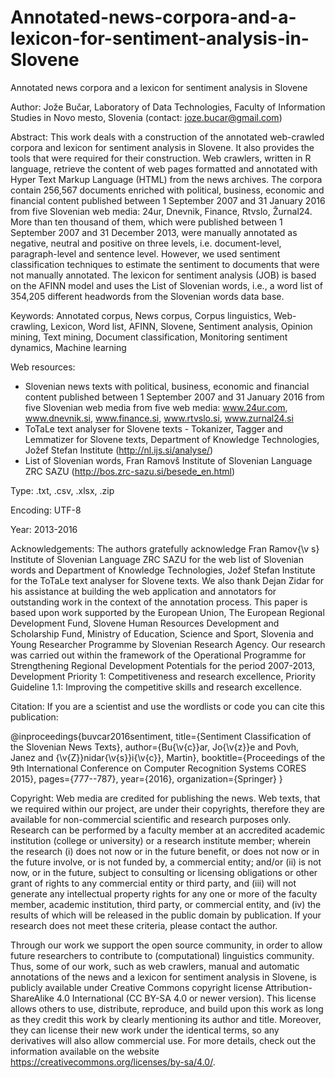 # Annotated-news-corpora-and-a-lexicon-for-sentiment-analysis-in-Slovene
Annotated news corpora and a lexicon for sentiment analysis in Slovene

Author: Jože Bučar, Laboratory of Data Technologies, Faculty of Information Studies in Novo mesto, Slovenia (contact: joze.bucar@gmail.com)

Abstract:
This work deals with a construction of the annotated web-crawled corpora and lexicon for sentiment analysis in Slovene. It also provides the tools that were required for their construction. Web crawlers, written in R language, retrieve the content of web pages formatted and annotated with Hyper Text Markup Language (HTML) from the news archives. The corpora contain 256,567 documents enriched with political, business, economic and financial content published between 1 September 2007 and 31 January 2016 from five Slovenian web media: 24ur, Dnevnik, Finance, Rtvslo, Žurnal24. More than ten thousand of them, which were published between 1 September 2007 and 31 December 2013, were manually annotated as negative, neutral and positive on three levels, i.e. document-level, paragraph-level and sentence level. However, we used sentiment classification techniques to estimate the sentiment to documents that were not manually annotated. The lexicon for sentiment analysis (JOB) is based on the AFINN model and uses the List of Slovenian words, i.e., a word list of 354,205 different headwords from the Slovenian words data base.

Keywords:
Annotated corpus, News corpus, Corpus linguistics, Web-crawling, Lexicon, Word list, AFINN, Slovene, Sentiment analysis, Opinion mining, Text mining, Document classification, Monitoring sentiment dynamics, Machine learning

Web resources:
- Slovenian news texts with political, business, economic and financial content published between 1 September 2007 and 31 January 2016 from five Slovenian web media from five web media: www.24ur.com, www.dnevnik.si, www.finance.si, www.rtvslo.si, www.zurnal24.si
- ToTaLe text analyser for Slovene texts - Tokanizer, Tagger and Lemmatizer for Slovene texts, Department of Knowledge Technologies, Jožef Stefan Institute (http://nl.ijs.si/analyse/)
- List of Slovenian words, Fran Ramovš Institute of Slovenian Language ZRC SAZU (http://bos.zrc-sazu.si/besede_en.html)

Type: .txt, .csv, .xlsx, .zip

Encoding: UTF-8

Year: 2013-2016

Acknowledgements:
The authors gratefully acknowledge Fran Ramov{\v s} Institute of Slovenian Language ZRC SAZU for the web list of Slovenian words and Department of Knowledge Technologies, Jožef Stefan Institute for the ToTaLe text analyser for Slovene texts. We also thank Dejan Zidar for his assistance at building the web application and annotators for outstanding work in the context of the annotation process. This paper is based upon work supported by the European Union, The European Regional Development Fund, Slovene Human Resources Development and Scholarship Fund, Ministry of Education, Science and Sport, Slovenia and Young Researcher Programme by Slovenian Research Agency. Our research was carried out within the framework of the Operational Programme for Strengthening Regional Development Potentials for the period 2007-2013, Development Priority 1: Competitiveness and research excellence, Priority Guideline 1.1: Improving the competitive skills and research excellence.

Citation:
If you are a scientist and use the wordlists or code you can cite this publication:

@inproceedings{buvcar2016sentiment,
  title={Sentiment Classification of the Slovenian News Texts},
  author={Bu{\v{c}}ar, Jo{\v{z}}e and Povh, Janez and {\v{Z}}nidar{\v{s}}i{\v{c}}, Martin},
  booktitle={Proceedings of the 9th International Conference on Computer Recognition Systems CORES 2015},
  pages={777--787},
  year={2016},
  organization={Springer}
}

Copyright:
Web media are credited for publishing the news. Web texts, that we required within our project, are under their copyrights, therefore they are available for non-commercial scientific and research purposes only. Research can be performed by a faculty member at an accredited academic institution (college or university) or a research institute member; wherein the research (i) does not now or in the future benefit, or does not now or in the future involve, or is not funded by, a commercial entity; and/or (ii) is not now, or in the future, subject to consulting or licensing obligations or other grant of rights to any commercial entity or third party, and (iii) will not generate any intellectual property rights for any one or more of the faculty member, academic institution, third party, or commercial entity, and (iv) the results of which will be released in the public domain by publication. If your research does not meet these criteria, please contact the author.

Through our work we support the open source community, in order to allow future researchers to contribute to (computational) linguistics community. Thus, some of our work, such as web crawlers, manual and automatic annotations of the news and a lexicon for sentiment analysis in Slovene, is publicly available under Creative Commons copyright license Attribution-ShareAlike 4.0 International (CC BY-SA 4.0 or newer version). This license allows others to use, distribute, reproduce, and build upon this work as long as they credit this work by clearly mentioning its author and title. Moreover, they can license their new work under the identical terms, so any derivatives will also allow commercial use. For more details, check out the information available on the website https://creativecommons.org/licenses/by-sa/4.0/.